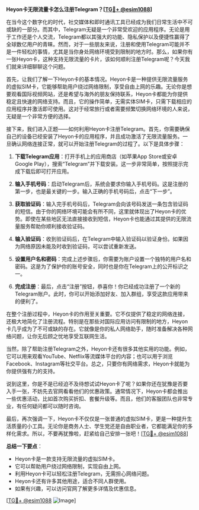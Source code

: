 **Heyon卡无限流量卡怎么注册Telegram？[[TG💪+ @esim1088](https://t.me/s/esim1088)]**

在当今这个数字化的时代，社交媒体和即时通讯工具已经成为我们日常生活中不可或缺的一部分。而其中，Telegram无疑是一个非常受欢迎的应用程序。无论是用于工作还是个人交流，Telegram都以其强大的功能、隐私保护以及便捷性赢得了全球数亿用户的青睐。然而，对于一些朋友来说，注册和使用Telegram可能并不是一件轻松的事情，尤其是当你身处网络环境受到限制的地方时。那么，如果你有一张Heyon卡，这种支持无限流量的卡片，该如何顺利注册Telegram呢？今天我们就来详细聊聊这个问题。

首先，让我们了解一下Heyon卡的基本情况。Heyon卡是一种提供无限流量服务的虚拟SIM卡，它能够帮助用户绕过网络限制，享受自由上网的乐趣。无论你是想要观看国际视频网站，还是希望与海外的朋友保持联系，Heyon卡都能为你提供稳定且快速的网络支持。而且，它的操作简单，无需实体SIM卡，只需下载相应的应用程序并激活即可使用。这对于经常旅行或者需要频繁切换网络环境的人来说，无疑是一个非常方便的选择。

接下来，我们进入正题——如何利用Heyon卡注册Telegram。首先，你需要确保自己的设备已经安装了Heyon卡的应用程序，并且成功激活了无限流量服务。一旦确认网络连接正常，就可以开始注册Telegram的过程了。以下是具体步骤：

1. **下载Telegram应用**：打开手机上的应用商店（如苹果App Store或安卓Google Play），搜索“Telegram”并下载安装。这一步非常简单，按照提示完成下载后即可打开应用。

2. **输入手机号码**：启动Telegram后，系统会要求你输入手机号码。这是注册的第一步，也是最关键的一步。输入正确的手机号码后，点击“下一步”。

3. **获取验证码**：输入完手机号码后，Telegram会向该号码发送一条包含验证码的短信。由于你的网络环境可能会有所不同，这里就体现出了Heyon卡的优势。即使在某些地区无法直接接收到短信，Heyon卡也能通过其提供的无限流量服务帮助你顺利接收验证码。

4. **输入验证码**：收到验证码后，在Telegram中输入验证码以验证身份。如果因为网络原因未能及时收到验证码，可以尝试重新发送。

5. **设置用户名和密码**：完成上述步骤后，你需要为账户设置一个独特的用户名和密码。这是为了保护你的账号安全，同时也是你在Telegram上的公开标识之一。

6. **完成注册**：最后，点击“注册”按钮，恭喜你！你已经成功注册了一个新的Telegram账户。此时，你可以开始添加好友、加入群组，享受这款应用带来的便利了。

在整个注册过程中，Heyon卡的作用至关重要。它不仅提供了稳定的网络连接，还极大地简化了注册流程。特别是在那些对国际应用访问有限制的地方，Heyon卡几乎成为了不可或缺的存在。它就像是你的私人网络助手，随时准备解决各种网络问题，让你无后顾之忧地享受互联网生活。

当然，除了帮助注册Telegram之外，Heyon卡还有很多其他实用的功能。例如，它可以用来观看YouTube、Netflix等流媒体平台的内容；也可以用于浏览Facebook、Instagram等社交平台。总之，只要你有网络需求，Heyon卡就能为你提供强有力的支持。

说到这里，你是不是已经迫不及待想试试Heyon卡了呢？如果你还在犹豫是否要入手一张，不妨先去官网看看他们的优惠政策。通常情况下，Heyon卡都会推出一些优惠活动，比如首次购买折扣、套餐升级等。而且，他们的客服团队也非常专业，有任何疑问都可以随时咨询。

最后，再次强调一下，Heyon卡不仅仅是一张普通的虚拟SIM卡，更是一种提升生活质量的小工具。无论你是商务人士、学生党还是自由职业者，它都能满足你的多样化需求。所以，不要再犹豫啦，赶紧给自己安排一张吧！[[TG💪+ @esim1088](https://t.me/s/esim1088)]

**总结一下要点**：
- Heyon卡是一款支持无限流量的虚拟SIM卡。
- 它可以帮助用户绕过网络限制，实现自由上网。
- 利用Heyon卡可以轻松注册Telegram，无需担心网络问题。
- Heyon卡还有许多其他用途，适合不同人群使用。
- 如果有兴趣，可以访问官网了解更多详情及优惠信息。

[[TG💪+ @esim1088](https://t.me/s/esim1088) ![Image](https://i.postimg.cc/4NQfJmqS/Snipaste-2025-05-13-00-14-12.png)]